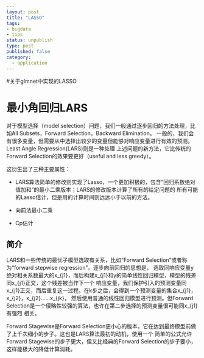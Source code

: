 ```yaml
--- 
layout: post
title: "LASSO"
tags: 
- bigdata
- tips
status: unpublish
type: post
published: false
category:
  - application
---
```


#关于glmnet中实现的LASSO

# 最小角回归LARS

对于模型选择（model selection）问题，我们一般通过逐步回归的方法处理，比如All Subsets，Forward Selection，Backward Elimination。
一般的，我们会有很多变量，但需要从中选择出较少的变量但能够对响应变量进行有效的预测。Least Angle Regression(LARS)则是一种处理
上述问题的新方法，它比传统的Forward Selection的效果要更好（useful and less greedy）。

这衍生出了三种主要属性：

- LARS算法简单的修改则实现了Lasso，一个更加积极的，包含“回归系数绝对值加和”的最小二乘版本；LARS的修改版本计算了所有的给定问题的
所有可能的Lasso估计，但是用的计算时间则远远小于以前的方法。

- 向前法最小二乘

- Cp估计

## 简介

LARS和一些传统的最优子模型选取有关系，比如“Forward Selection”或者称为“forward stepwise regression”。逐步向前回归的思想是，
选取同响应变量y绝对相关系数最大的x_{j1}，而后构建x_{j1}和y的简单线性回归模型，模型的残差同x_{j1}正交，这个残差被当作下一个
响应变量，我们保护引入的预测变量同x_{j1}正交，而后重复这一过程。在k步之后，会得到一个预测变量的集合x_{j1}，x_{j2}，x_{j2}……x_{jk}，
然后使用普通的线性回归模型进行预测。但Forward Selection是一个侵略性较强的算法，也许在第二步选择的预测变量很可能同x_{j1}有强烈
相关。

Forward Stagewise是Forward Selection更小心的版本，它在达到最终模型前做了上千次细小的步子。这也是LARS算法最初的动机，使用一个
简单的公式允许Forward Stagewise的步子更大，但又比经典的Forward Selection的步子要小，这样能极大的降低计算消耗。